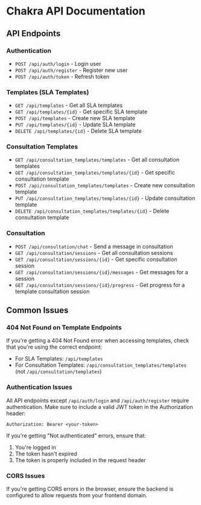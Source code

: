 # Chakra API Documentation

## API Endpoints

### Authentication
- `POST /api/auth/login` - Login user
- `POST /api/auth/register` - Register new user
- `POST /api/auth/token` - Refresh token

### Templates (SLA Templates)
- `GET /api/templates` - Get all SLA templates
- `GET /api/templates/{id}` - Get specific SLA template
- `POST /api/templates` - Create new SLA template
- `PUT /api/templates/{id}` - Update SLA template
- `DELETE /api/templates/{id}` - Delete SLA template

### Consultation Templates
- `GET /api/consultation_templates/templates` - Get all consultation templates
- `GET /api/consultation_templates/templates/{id}` - Get specific consultation template
- `POST /api/consultation_templates/templates` - Create new consultation template
- `PUT /api/consultation_templates/templates/{id}` - Update consultation template
- `DELETE /api/consultation_templates/templates/{id}` - Delete consultation template

### Consultation
- `POST /api/consultation/chat` - Send a message in consultation
- `GET /api/consultation/sessions` - Get all consultation sessions
- `GET /api/consultation/sessions/{id}` - Get specific consultation session
- `GET /api/consultation/sessions/{id}/messages` - Get messages for a session
- `GET /api/consultation/sessions/{id}/progress` - Get progress for a template consultation session

## Common Issues

### 404 Not Found on Template Endpoints
If you're getting a 404 Not Found error when accessing templates, check that you're using the correct endpoint:

- For SLA Templates: `/api/templates`
- For Consultation Templates: `/api/consultation_templates/templates` (not `/api/consultation/templates`)

### Authentication Issues
All API endpoints except `/api/auth/login` and `/api/auth/register` require authentication. Make sure to include a valid JWT token in the Authorization header:

```
Authorization: Bearer <your-token>
```

If you're getting "Not authenticated" errors, ensure that:
1. You're logged in
2. The token hasn't expired
3. The token is properly included in the request header

### CORS Issues
If you're getting CORS errors in the browser, ensure the backend is configured to allow requests from your frontend domain.